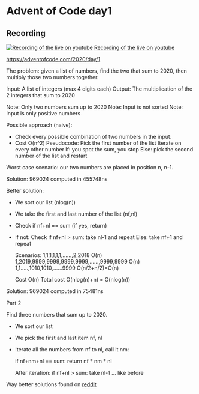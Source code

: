 # Advent of Code day1

## Recording
[![Recording of the live on youtube](https://img.youtube.com/vi/vGlqSiPxr88/0.jpg)](https://youtu.be/vGlqSiPxr88)
[Recording of the live on youtube](https://youtu.be/vGlqSiPxr88)



https://adventofcode.com/2020/day/1

The problem: given a list of numbers, find the two that sum to 2020, then multiply those two numbers together.

Input: A list of integers (max 4 digits each)
Output: The multiplication of the 2 integers that sum to 2020

Note: Only two numbers sum up to 2020
Note: Input is not sorted
Note: Input is only positive numbers


Possible approach (naive):
- Check every possible combination of two numbers in the input.
- Cost O(n^2)
Pseudocode:
Pick the first number of the list
Iterate on every other number
   If: you spot the sum, you stop
   Else:
    pick the second number of the list
    and restart

Worst case scenario: our two numbers are placed in position n, n-1.

Solution: 969024
computed in 455748ns


Better solution:
- We sort our list (nlog(n))
- We take the first and last number of the list (nf,nl)
- Check if nf+nl == sum (if yes, return)
- If not:
  Check if nf+nl > sum: take nl-1 and repeat
  Else:
    take nf+1 and repeat

  Scenarios:
  1,1,1,1,1,1,......,2,2018 O(n)
  1,2019,9999,9999,9999,9999,......,9999,9999 O(n)
  1,1.....,1010,1010,......9999 O(n/2+n/2)=O(n)

  Cost O(n)
  Total cost O(nlog(n)+n) = O(nlog(n))

Solution: 969024
computed in 75481ns


Part 2

Find three numbers that sum up to 2020.
- We sort our list
- We pick the first and last item nf, nl
- Iterate all the numbers from nf to nl, call it nm:
  
  if nf+nm+nl == sum: return nf * nm * nl
  
  After iteration:
  if nf+nl > sum: take nl-1 
  ...
  like before


Way better solutions found on [reddit](https://www.reddit.com/r/adventofcode/comments/k4e4lm/2020_day_1_solutions/gea3dle)



  
